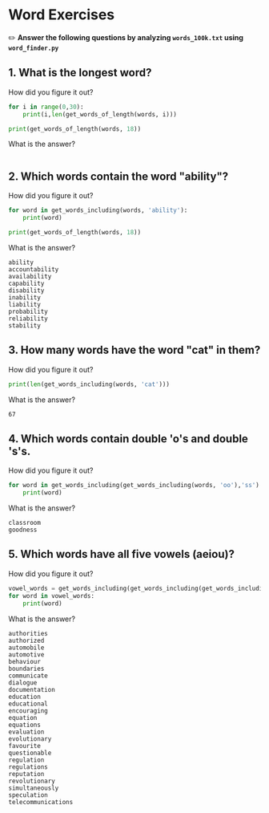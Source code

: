 # Word Exercises

✏️ **Answer the following questions by analyzing `words_100k.txt` using `word_finder.py`**

## 1. What is the longest word?

How did you figure it out? 

```python
for i in range(0,30):
    print(i,len(get_words_of_length(words, i)))

print(get_words_of_length(words, 18))
```

What is the answer?
```shell

```

## 2. Which words contain the word "ability"? 

How did you figure it out? 

```python
for word in get_words_including(words, 'ability'):
    print(word)

print(get_words_of_length(words, 18))
```

What is the answer?
```shell
ability
accountability
availability
capability
disability
inability
liability
probability
reliability
stability
```

## 3. How many words have the word "cat" in them?

How did you figure it out? 

```python
print(len(get_words_including(words, 'cat')))
```

What is the answer?
```shell
67
```

## 4. Which words contain double 'o's and double 's's. 

How did you figure it out? 

```python
for word in get_words_including(get_words_including(words, 'oo'),'ss'):
    print(word)
```

What is the answer?
```shell
classroom
goodness
```


## 5. Which words have all five vowels (aeiou)?

How did you figure it out? 

```python
vowel_words = get_words_including(get_words_including(get_words_including(get_words_including(get_words_including(words, 'a'),'e'),'i'),'o'),'u')
for word in vowel_words:
    print(word)
```

What is the answer?
```shell
authorities
authorized
automobile
automotive
behaviour
boundaries
communicate
dialogue
documentation
education
educational
encouraging
equation
equations
evaluation
evolutionary
favourite
questionable
regulation
regulations
reputation
revolutionary
simultaneously
speculation
telecommunications
```